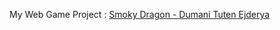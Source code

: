 My Web Game Project  :   <a href="https://jashinjashua.github.io/smoky-dragon/">Smoky Dragon - Dumani Tuten Ejderya </a>
